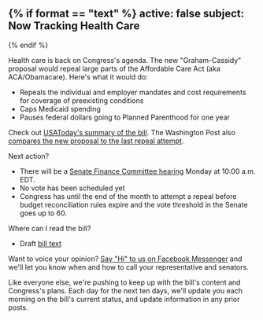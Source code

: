 {% if format == "text" %}
active: false
subject: Now Tracking Health Care
----------
{% endif %}

Health care is back on Congress's agenda. The new "Graham-Cassidy" proposal would repeal large parts of the Affordable Care Act (aka ACA/Obamacare). Here's what it would do:

- Repeals the individual and employer mandates and cost requirements for coverage of preexisting conditions
- Caps Medicaid spending
- Pauses federal dollars going to Planned Parenthood for one year

Check out [USAToday's summary of the bill](https://www.usatoday.com/story/news/politics/2017/09/19/graham-cassidy-health-care-bill/681029001/). The Washington Post also [compares the new proposal to the last repeal attempt](https://www.washingtonpost.com/graphics/2017/politics/cassidy-graham-explainer/?utm_term=.63b31e745076).

Next action?

- There will be a [Senate Finance Committee hearing](https://www.finance.senate.gov/hearings/hearing-to-consider-the-graham-cassidy-heller-johnson-proposal) Monday at 10:00 a.m. EDT.
- No vote has been scheduled yet
- Congress has until the end of the month to attempt a repeal before budget reconciliation rules expire and the vote threshold in the Senate goes up to 60.

Where can I read the bill?

- Draft [bill text](https://www.cassidy.senate.gov/imo/media/doc/LYN17709.pdf)

Want to voice your opinion? [Say "Hi" to us on Facebook Messenger](https://www.messenger.com/t/govtrack) and we'll let you know when and how to call your representative and senators.

Like everyone else, we're pushing to keep up with the bill's content and Congress's plans. Each day for the next ten days, we'll update you each morning on the bill's current status, and update information in any prior posts.


